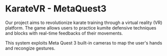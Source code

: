 # KarateVR - MetaQuest3
Our project aims to revolutionize karate training through a virtual reality (VR) platform. The game allows users to practice kumite defensive techniques and blocks with real-time feedbacks of their movements. 

This system exploits Meta Quest 3 built-in cameras to map the user's hands and recongize gestures.

